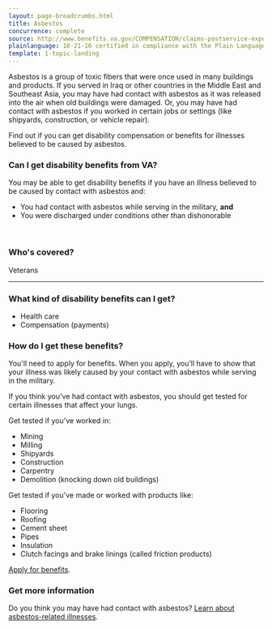```yaml
---
layout: page-breadcrumbs.html
title: Asbestos
concurrence: complete
source: http://www.benefits.va.gov/COMPENSATION/claims-postservice-exposures-asbestos.asp
plainlanguage: 10-21-16 certified in compliance with the Plain Language Act
template: 1-topic-landing
---
```


Asbestos is a group of toxic fibers that were once used in many buildings and products. If you served in Iraq or other countries in the Middle East and Southeast Asia, you may have had contact with asbestos as it was released into the air when old buildings were damaged. Or, you may have had contact with asbestos if you worked in certain jobs or settings (like shipyards, construction, or vehicle repair). 

Find out if you can get disability compensation or benefits for illnesses believed to be caused by asbestos.

<div class="call-out" markdown="1">

### Can I get disability benefits from VA?

You may be able to get disability benefits if you have an illness believed to be caused by contact with asbestos and:

- You had contact with asbestos while serving in the military, **and**
- You were discharged under conditions other than dishonorable

<br>

### Who's covered?

Veterans
</div>

--------

### What kind of disability benefits can I get?

- Health care
- Compensation (payments)

### How do I get these benefits?

You'll need to apply for benefits. When you apply, you’ll have to show that your illness was likely caused by your contact with asbestos while serving in the military.

If you think you've had contact with asbestos, you should get tested for certain illnesses that affect your lungs.

Get tested if you've worked in:
- Mining
- Milling
- Shipyards
- Construction
- Carpentry
- Demolition (knocking down old buildings) 

Get tested if you've made or worked with products like:
- Flooring
- Roofing
- Cement sheet
- Pipes
- Insulation
- Clutch facings and brake linings (called friction products)

[Apply for benefits](https://www.vets.gov/disability-benefits/apply-for-benefits/).

### Get more information

Do you think you may have had contact with asbestos? [Learn about asbestos-related illnesses](http://www.publichealth.va.gov/exposures/asbestos/index.asp).
